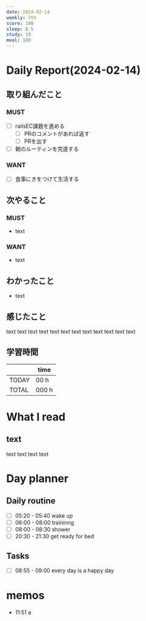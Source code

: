 ```yaml
---
date: 2024-02-14
weekly: 7th
score: 100
sleep: 8.5
study: 10
meal: 100
---
```

# Daily Report(2024-02-14)
## 取り組んだこと
### MUST
- [ ] railsEC課題を進める
	- [ ] PRのコメントがあれば返す
	- [ ] PRを出す
- [ ] 朝のルーティンを完遂する
### WANT
- [ ] 食事にきをつけて生活する
## 次やること
### MUST
- text
### WANT
- text
## わかったこと
- text
## 感じたこと
text text text text text text text text text text text text
## 学習時間
|       | time  | 
| ----- | ----- |
| TODAY | 00 h   |
| TOTAL | 000 h |
# What I read
## text 
text text text text

# Day planner
## Daily routine
- [ ] 05:20 - 05:40 wake up
- [ ] 06:00 - 08:00 traininng
- [ ] 08:00 - 08:30 shower
- [ ] 20:30 - 21:30 get ready for bed
## Tasks
- [ ] 08:55 - 09:00 every day is a happy day

# memos
- 11:51 a